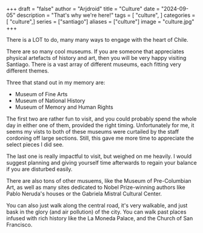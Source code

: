 +++
draft = "false"
author = "Arjdroid"
title = "Culture"
date = "2024-09-05"
description = "That's why we're here!"
tags = [
    "culture",
]
categories = [
    "culture",]
series = ["santiago"]
aliases = ["culture"]
image = "culture.jpg"
+++

There is a LOT to do, many many ways to engage with the heart of Chile.

There are so many cool museums. If you are someone that appreciates physical artefacts of history and art, then you will be very happy visiting Santiago. There is a vast array of different museums, each fitting very different themes.

Three that stand out in my memory are:
- Museum of Fine Arts
- Museum of National History
- Museum of Memory and Human Rights

The first two are rather fun to visit, and you could probably spend the whole day in either one of them, provided the right timing. Unfortunately for me, it seems my vists to both of these museums were curtailed by the staff cordoning off large sections. Still, this gave me more time to appreciate the select pieces I did see.

The last one is really impactful to visit, but weighed on me heavily. I would suggest planning and giving yourself time afterwards to regain your balance if you are disturbed easily.

There are also tons of other musuems, like the Museum of Pre-Columbian Art, as well as many sites dedicated to Nobel Prize-winning authors like Pablo Neruda's houses or the Gabriela Mistral Cultural Center.

You can also just walk along the central road, it's very walkable, and just bask in the glory (and air pollution) of the city. You can walk past places infused with rich history like the La Moneda Palace, and the Church of San Francisco.
